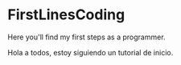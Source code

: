 # FirstLinesCoding
Here you'll find my first steps as a programmer. 

Hola a todos, estoy siguiendo un tutorial de inicio.
